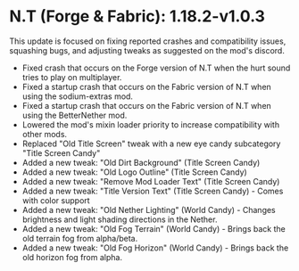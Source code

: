 # N.T (Forge & Fabric): 1.18.2-v1.0.3
This update is focused on fixing reported crashes and compatibility issues, squashing bugs, and adjusting tweaks as suggested on the mod's discord.
- Fixed crash that occurs on the Forge version of N.T when the hurt sound tries to play on multiplayer.
- Fixed a startup crash that occurs on the Fabric version of N.T when using the sodium-extras mod.
- Fixed a startup crash that occurs on the Fabric version of N.T when using the BetterNether mod.
- Lowered the mod's mixin loader priority to increase compatibility with other mods. 
- Replaced "Old Title Screen" tweak with a new eye candy subcategory "Title Screen Candy"
- Added a new tweak: "Old Dirt Background" (Title Screen Candy)
- Added a new tweak: "Old Logo Outline" (Title Screen Candy)
- Added a new tweak: "Remove Mod Loader Text" (Title Screen Candy)
- Added a new tweak: "Title Version Text" (Title Screen Candy) - Comes with color support
- Added a new tweak: "Old Nether Lighting" (World Candy) - Changes brightness and light shading directions in the Nether.
- Added a new tweak: "Old Fog Terrain" (World Candy) - Brings back the old terrain fog from alpha/beta.
- Added a new tweak: "Old Fog Horizon" (World Candy) - Brings back the old horizon fog from alpha.